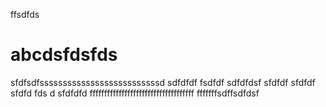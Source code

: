 ffsdfds
# abcdsfdsfds
sfdfsdfssssssssssssssssssssssssssd
sdfdfdf
fsdfdf
sdfdfdsf
sfdfdf
sfdfdf
sfdfd  fds d
sfdfdfd
ffffffffffffffffffffffffffffffffffff
fffffffsdffsdfdsf
